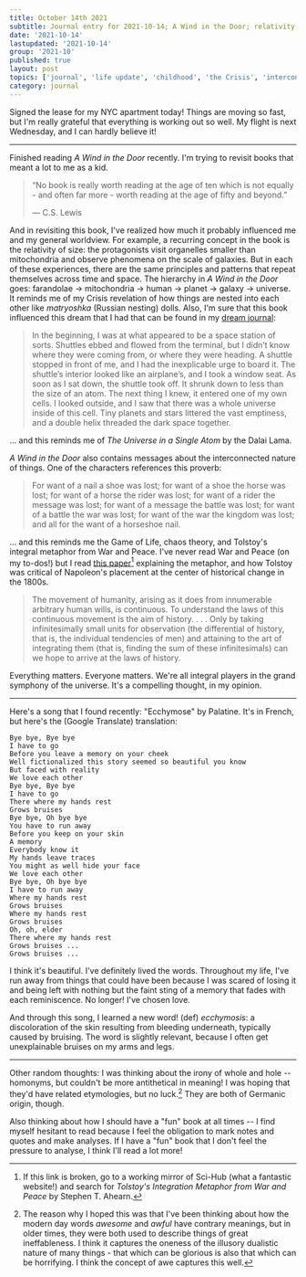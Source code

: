 ```yaml
---
title: October 14th 2021
subtitle: Journal entry for 2021-10-14; A Wind in the Door; relativity; interconnectivity
date: '2021-10-14'
lastupdated: '2021-10-14'
group: '2021-10'
published: true
layout: post
topics: ['journal', 'life update', 'childhood', 'the Crisis', 'interconnectivity']
category: journal
---
```


Signed the lease for my NYC apartment today! 
Things are moving so fast, but I'm really grateful that everything is working out so well. 
My flight is next Wednesday, and I can hardly believe it!

--- 

Finished reading *A Wind in the Door* recently. 
I'm trying to revisit books that meant a lot to me as a kid. 

<div class='epigraph'>

> “No book is really worth reading at the age of ten which is not equally - and often far more - worth reading at the age of fifty and beyond.” <footer> — C.S. Lewis </footer>

</div>

And in revisiting this book, I've realized how much it probably influenced me and my general worldview. 
For example, a recurring concept in the book is the relativity of size: the protagonists visit organelles smaller than mitochondria and observe phenomena on the scale of galaxies. 
But in each of these experiences, there are the same principles and patterns that repeat themselves across time and space. 
The hierarchy in *A Wind in the Door* goes: farandolae → mitochondria → human → planet → galaxy → universe.
It reminds me of my Crisis revelation of how things are nested into each other like *matryoshka* (Russian nesting) dolls. 
Also, I'm sure that this book influenced this dream that I had that can be found in my [dream journal](../../../../notes/personal/dream-journal/#2020-11-01):

<div class='epigraph'>

> In the beginning, I was at what appeared to be a space station of sorts. Shuttles ebbed and flowed from the terminal, but I didn’t know where they were coming from, or where they were heading. A shuttle stopped in front of me, and I had the inexplicable urge to board it. The shuttle’s interior looked like an airplane’s, and I took a window seat. As soon as I sat down, the shuttle took off. It shrunk down to less than the size of an atom. The next thing I knew, it entered one of my own cells. I looked outside, and I saw that there was a whole universe inside of this cell. Tiny planets and stars littered the vast emptiness, and a double helix threaded the dark space together.

</div>

... and this reminds me of *The Universe in a Single Atom* by the Dalai Lama. 

*A Wind in the Door* also contains messages about the interconnected nature of things. 
One of the characters references this proverb:

<div class='epigraph'>

> For want of a nail a shoe was lost; for want of a shoe the horse was lost; for want of a horse the rider was lost; for want of a rider the message was lost; for want of a message the battle was lost; for want of a battle the war was lost; for want of the war the kingdom was lost; and all for the want of a horseshoe nail.

</div>

... and this reminds me the Game of Life, chaos theory, and Tolstoy's integral metaphor from War and Peace. 
I've never read War and Peace (on my to-dos!) but I read [this paper](https://sci-hubtw.hkvisa.net/10.1080/00029890.2005.11920233)[^scihub] explaining the metaphor, and how Tolstoy was critical of Napoleon's placement at the center of historical change in the 1800s. 

[^scihub]: If this link is broken, go to a working mirror of Sci-Hub (what a fantastic website!) and search for *Tolstoy's Integration Metaphor from War and Peace* by Stephen T. Ahearn.

<div class='epigraph'>

> The movement of humanity, arising as it does from innumerable arbitrary human wills, is continuous.  To understand the laws of this continuous movement is the aim of history. . . .  Only by taking infinitesimally small units for observation (the differential of history, that is, the individual tendencies of men) and attaining to the art of integrating them (that is, finding the sum of these infinitesimals) can we hope to arrive at the laws of history.

</div>

Everything matters. Everyone matters. We're all integral players in the grand symphony of the universe. 
It's a compelling thought, in my opinion.

---

Here's a song that I found recently: "Ecchymose" by Palatine. 
It's in French, but here's the (Google Translate) translation:

```
Bye bye, Bye bye
I have to go
Before you leave a memory on your cheek
Well fictionalized this story seemed so beautiful you know
But faced with reality
We love each other
Bye bye, Bye bye
I have to go
There where my hands rest
Grows bruises
Bye bye, Oh bye bye
You have to run away
Before you keep on your skin
A memory
Everybody know it
My hands leave traces
You might as well hide your face
We love each other
Bye bye, Oh bye bye
I have to run away
Where my hands rest
Grows bruises
Where my hands rest
Grows bruises
Oh, oh, elder
There where my hands rest
Grows bruises ...
Grows bruises ...
```

I think it's beautiful. 
I've definitely lived the words. 
Throughout my life, I've run away from things that could have been because I was scared of losing it and being left with nothing but the faint sting of a memory that fades with each reminiscence. 
No longer! I've chosen love. 

And through this song, I learned a new word! 
(def) *ecchymosis*: a discoloration of the skin resulting from bleeding underneath, typically caused by bruising.
The word is slightly relevant, because I often get unexplainable bruises on my arms and legs. 

---

Other random thoughts: I was thinking about the irony of whole and hole -- homonyms, but couldn't be more antithetical in meaning! 
I was hoping that they'd have related etymologies, but no luck.[^awe] They are both of Germanic origin, though.

[^awe]: The reason why I hoped this was that I've been thinking about how the modern day words *awesome* and *awful* have contrary meanings, but in older times, they were both used to describe things of great ineffableness. I think it captures the oneness of the illusory dualistic nature of many things - that which can be glorious is also that which can be horrifying. I think the concept of awe captures this well. 

Also thinking about how I should have a "fun" book at all times -- I find myself hesitant to read because I feel the obligation to mark notes and quotes and make analyses.
If I have a "fun" book that I don't feel the pressure to analyse, I think I'll read a lot more! 
